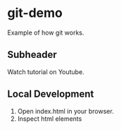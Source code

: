 # git-demo

Example of how git works.

## Subheader

Watch tutorial on Youtube.

## Local Development

1. Open index.html in your browser.
2. Inspect html elements
